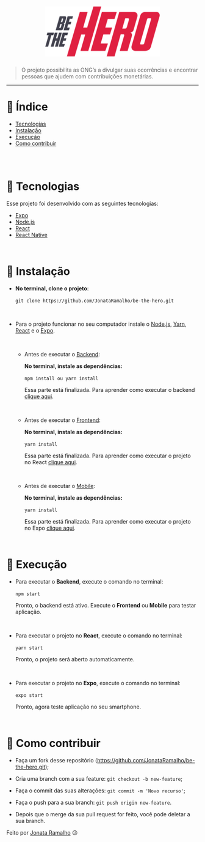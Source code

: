 <h1 align="center">
    <img src=".github/bethehero.svg" width="300px"/>
</h1>

> O projeto possibilita as ONG’s a divulgar suas ocorrências e encontrar pessoas que ajudem com contribuições monetárias.

---

# :pushpin: Índice
* [Tecnologias](#rocket-tecnologias)
* [Instalação](#construction_worker-instalação)
* [Execução](#runner-execução)
* [Como contribuir](#thinking-como-contribuir)

<br/>
<br/>

# :rocket: Tecnologias

Esse projeto foi desenvolvido com as seguintes tecnologias:
- [Expo](https://expo.io/)
- [Node.js](https://nodejs.org/en/)
- [React](https://reactjs.org)
- [React Native](https://reactnative.dev/)

<br/>

# :construction_worker: Instalação

- **No terminal, clone o projeto**:

    ```git clone https://github.com/JonataRamalho/be-the-hero.git```

<br/>

- Para o projeto funcionar no seu computador instale o [Node.js](https://nodejs.org/en/download/), [Yarn](https://yarnpkg.com/), [React](https://pt-br.reactjs.org/) e o [Expo](https://docs.expo.io/get-started/installation/). 


    <br/>

    - Antes de executar o [Backend](https://github.com/JonataRamalho/be-the-hero/tree/master/backend):
        
        **No terminal, instale as dependências:**
        
        ```npm install ou yarn install```

        Essa parte está finalizada. Para aprender como executar o backend [clique aqui](#runner-execução).
        
    <br/>

    - Antes de executar o [Frontend](https://github.com/JonataRamalho/be-the-hero/tree/master/frontend):
        
        **No terminal, instale as dependências:**
            
        ```yarn install```

        Essa parte está finalizada. Para aprender como executar o projeto no React [clique aqui](#runner-execução).

    <br/>

    - Antes de executar o [Mobile](https://github.com/JonataRamalho/be-the-hero/tree/master/mobile):
        
        **No terminal, instale as dependências:**
            
        ```yarn install```

        Essa parte está finalizada. Para aprender como executar o projeto no Expo [clique aqui](#runner-execução).

    <br/>

# :runner: Execução

- Para executar o **Backend**, execute o comando no terminal:
    
    ```npm start```

    Pronto, o backend está ativo. Execute o **Frontend** ou **Mobile** para testar aplicação. 

<br/>

- Para executar o projeto no **React**, execute o comando no terminal:

    ```yarn start```

    Pronto, o projeto será aberto automaticamente.

<br/>

- Para executar o projeto no **Expo**, execute o comando no terminal: 
    
    ```expo start```

    Pronto, agora teste aplicação no seu smartphone. 

<br/>

# :thinking: Como contribuir

- Faça um fork desse repositório (https://github.com/JonataRamalho/be-the-hero.git);

- Cria uma branch com a sua feature: ```git checkout -b new-feature```;

- Faça o commit das suas alterações: ```git commit -m 'Novo recurso'```;

- Faça o push para a sua branch: ```git push origin new-feature```.

- Depois que o merge da sua pull request for feito, você pode deletar a sua branch.

Feito por [Jonata Ramalho](https://github.com/JonataRamalho) :wink:
